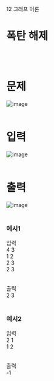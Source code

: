 12 그래프 이론
# 폭탄 해제
<br>
<br>

# 문제   
![image](https://github.com/user-attachments/assets/995573c4-5d5c-4d37-ac28-d1a561fe1a50)  
<br>

# 입력  
![image](https://github.com/user-attachments/assets/0ab3f32e-4799-4450-a138-8e12d6a95d70)  
<br>

# 출력  
![image](https://github.com/user-attachments/assets/133ab6f1-7664-4c1b-bc19-5a383d013c03)  
<br>

### 예시1
입력  
4 3  
1 2  
2 3  
2 3  
<br>

출력  
2 3  
<br>

### 예시2
입력  
2 1  
1 2  
<br>

출력  
-1  
<br>
